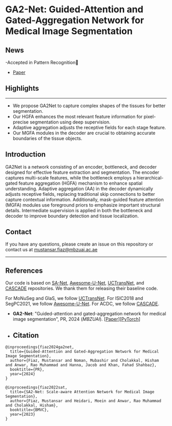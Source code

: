 # GA2-Net: Guided-Attention and Gated-Aggregation Network for Medical Image Segmentation

## News
-Accepted in Pattern Recognition🥳
- [Paper](https://www.sciencedirect.com/science/article/pii/S0031320324005636)

## Highlights
-----------------
- We propose GA2Net to capture complex shapes of the tissues for better segmentation.
- Our HGFA enhances the most relevant feature information for pixel-precise segmentation using deep supervision.
- Adaptive aggregation adjusts the receptive fields for each stage feature.
- Our MGFA modules in the decoder are crucial to obtaining accurate boundaries of the tissue objects.

Introduction
-----------------
GA2Net is a network consisting of an encoder, bottleneck, and decoder designed for effective feature extraction and segmentation. 
The encoder captures multi-scale features, while the bottleneck employs a hierarchical-gated feature aggregation (HGFA) mechanism to enhance spatial understanding. 
Adaptive aggregation (AA) in the decoder dynamically adjusts receptive fields, replacing traditional skip connections to better capture contextual information. 
Additionally, mask-guided feature attention (MGFA) modules use foreground priors to emphasize important structural details. 
Intermediate supervision is applied in both the bottleneck and decoder to improve boundary detection and tissue localization.

## Contact
If you have any questions, please create an issue on this repository or contact us at mustansar.fiaz@mbzuai.ac.ae

<hr />

## References
Our code is based on [SA-Net](https://github.com/mustansarfiaz/SA2-Net), [Awesome-U-Net](https://github.com/NITR098/Awesome-U-Net),  [UCTransNet](https://github.com/McGregorWwww/UCTransNet), and [CASCADE](https://github.com/SLDGroup/CASCADE/tree/main)   repositories. We thank them for releasing their baseline code.

For MoNuSeg and GlaS, we follow [UCTransNet](https://github.com/McGregorWwww/UCTransNet).
For ISIC2018 and SegPC2021, we follow [Awesome-U-Net](https://github.com/NITR098/Awesome-U-Net).
For ACDC, we follow [CASCADE](https://github.com/SLDGroup/CASCADE/tree/main).

* **GA2-Net**: "Guided-attention and gated-aggregation network for medical image segmentation", PR, 2024 (*MBZUAI*). [[Paper]([https://arxiv.org/abs/2309.16661)][[PyTorch](https://github.com/mustansarfiaz/SA2-Net](https://www.sciencedirect.com/science/article/pii/S0031320324005636))]




- ## Citation

```
@inproceedings{fiaz2024ga2net,
  title={Guided-Attention and Gated-Aggregation Network for Medical Image Segmentation},
  author={Fiaz, Mustansar and Noman, Mubashir and Cholakkal, Hisham and Anwar, Rao Muhammad and Hanna, Jacob and Khan, Fahad Shahbaz},
  booktitle={PR},
  year={2024}
}

@inproceedings{fiaz2022sat,
  title={SA2-Net: Scale-aware Attention Network for Medical Image Segmentation},
  author={Fiaz, Mustansar and Heidari, Moein and Anwar, Rao Muhammad and Cholakkal, Hisham},
  booktitle={BMVC},
  year={2023}
}
